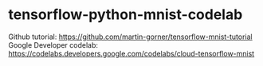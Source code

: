 # tensorflow-python-mnist-codelab
Github tutorial: https://github.com/martin-gorner/tensorflow-mnist-tutorial
Google Developer codelab: https://codelabs.developers.google.com/codelabs/cloud-tensorflow-mnist
